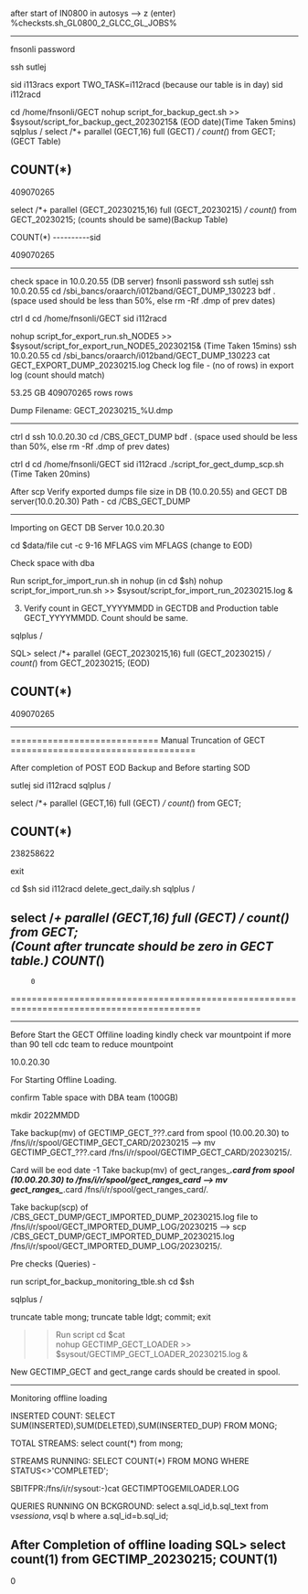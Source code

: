 after start of IN0800
in autosys -->  z (enter)
                %checksts.sh_GL0800_2_GLCC_GL_JOBS%

****************************************************************************************************************************

fnsonli password

ssh sutlej

sid
i113racs
export TWO_TASK=i112racd               (because our table is in day)
sid
i112racd

cd /home/fnsonli/GECT
nohup script_for_backup_gect.sh >> $sysout/script_for_backup_gect_20230215&    (EOD date)(Time Taken 5mins)
sqlplus /
select /*+ parallel (GECT,16) full (GECT) */ count(*) from GECT;                                    (GECT Table)

  COUNT(*)
----------
 409070265


select /*+ parallel (GECT_20230215,16) full (GECT_20230215) */ count(*) from GECT_20230215;        (counts should be same)(Backup Table)


  COUNT(*)
----------sid

  409070265 



**************************************************************************************************************************************************

check space in 10.0.20.55 (DB server)
fnsonli password
ssh sutlej
ssh 10.0.20.55
cd  /sbi_bancs/oraarch/i012band/GECT_DUMP_130223
bdf .        (space used should be less than 50%, else rm -Rf .dmp of prev dates)

ctrl d
cd /home/fnsonli/GECT
sid
i112racd

nohup script_for_export_run.sh_NODE5 >> $sysout/script_for_export_run_NODE5_20230215&                     (Time Taken 15mins)
ssh 10.0.20.55
cd  /sbi_bancs/oraarch/i012band/GECT_DUMP_130223
cat GECT_EXPORT_DUMP_20230215.log
Check log file - (no of rows) in export log      (count should match)

53.25 GB 409070265 rows rows

Dump Filename: GECT_20230215_%U.dmp
**************************************************************************************************************************************************
ctrl d
ssh 10.0.20.30
cd /CBS_GECT_DUMP
bdf .        (space used should be less than 50%, else rm -Rf .dmp of prev dates)             

ctrl d
cd /home/fnsonli/GECT
sid
i112racd
./script_for_gect_dump_scp.sh                     (Time Taken 20mins)

After scp Verify exported dumps file size in DB  (10.0.20.55) and GECT DB server(10.0.20.30)
Path - cd /CBS_GECT_DUMP


******************************************************************************************************************************************************

Importing on GECT DB Server
10.0.20.30

   cd $data/file
   cut -c 9-16 MFLAGS
   vim MFLAGS    (change to EOD)

Check space with dba

   Run script_for_import_run.sh in nohup     (in cd $sh)
   nohup script_for_import_run.sh >> $sysout/script_for_import_run_20230215.log &

3) Verify count in GECT_YYYYMMDD in GECTDB and Production table GECT_YYYYMMDD. Count should be same.

sqlplus /

SQL> select /*+ parallel (GECT_20230215,16) full (GECT_20230215) */ count(*) from GECT_20230215;        (EOD)


  COUNT(*)
----------
 409070265



*****************************************************************************************************************************************************

============================ Manual Truncation of GECT ===================================

After completion of POST EOD Backup and Before starting SOD

sutlej
sid
i112racd
sqlplus /

select /*+ parallel (GECT,16) full (GECT) */ count(*) from GECT;                                   

  COUNT(*)
----------
 238258622


exit

cd $sh
sid
i112racd
delete_gect_daily.sh
sqlplus /

select /*+ parallel (GECT,16) full (GECT) */ count(*) from GECT;                                    
                                                                  (Count after truncate should be zero in GECT table.)
  COUNT(*)
----------
         0          

==========================================================================================

**********************************************************************************************************************************************************


Before Start the GECT Offiline loading kindly check var mountpoint if more than 90 tell cdc team to reduce mountpoint


10.0.20.30

For Starting Offline Loading.

confirm Table space with DBA team   (100GB)

mkdir 2022MMDD

Take backup(mv) of GECTIMP_GECT_???.card  from  spool (10.00.20.30) to  /fns/i/r/spool/GECTIMP_GECT_CARD/20230215
--> mv GECTIMP_GECT_???.card /fns/i/r/spool/GECTIMP_GECT_CARD/20230215/.

Card will be eod date -1
Take backup(mv) of 	gect_ranges_*****.card  from  spool (10.00.20.30) to  /fns/i/r/spool/gect_ranges_card
--> mv gect_ranges_*****.card /fns/i/r/spool/gect_ranges_card/.


Take backup(scp) of  /CBS_GECT_DUMP/GECT_IMPORTED_DUMP_20230215.log file to  /fns/i/r/spool/GECT_IMPORTED_DUMP_LOG/20230215
--> scp /CBS_GECT_DUMP/GECT_IMPORTED_DUMP_20230215.log /fns/i/r/spool/GECT_IMPORTED_DUMP_LOG/20230215/.

 Pre checks (Queries) -

run script_for_backup_monitoring_tble.sh   cd $sh


sqlplus /

truncate table mong;
truncate table ldgt;
commit;
exit


>> Run script cd $cat  
 nohup GECTIMP_GECT_LOADER >> $sysout/GECTIMP_GECT_LOADER_20230215.log & 

New GECTIMP_GECT and gect_range cards should be created in spool.

**********************************************************************************************
Monitoring offline loading

INSERTED COUNT:
SELECT SUM(INSERTED),SUM(DELETED),SUM(INSERTED_DUP) FROM MONG;

TOTAL STREAMS:
select count(*) from mong;

STREAMS RUNNING:
SELECT COUNT(*) FROM MONG WHERE STATUS<>'COMPLETED';

SBITFPR:/fns/i/r/sysout:-)cat GECTIMPTOGEMILOADER.LOG

QUERIES RUNNING ON BCKGROUND:
select a.sql_id,b.sql_text from v$session a , v$sql b where a.sql_id=b.sql_id;

After Completion of offline loading
SQL> select count(1) from GECTIMP_20230215;
COUNT(1)
----------
0          
